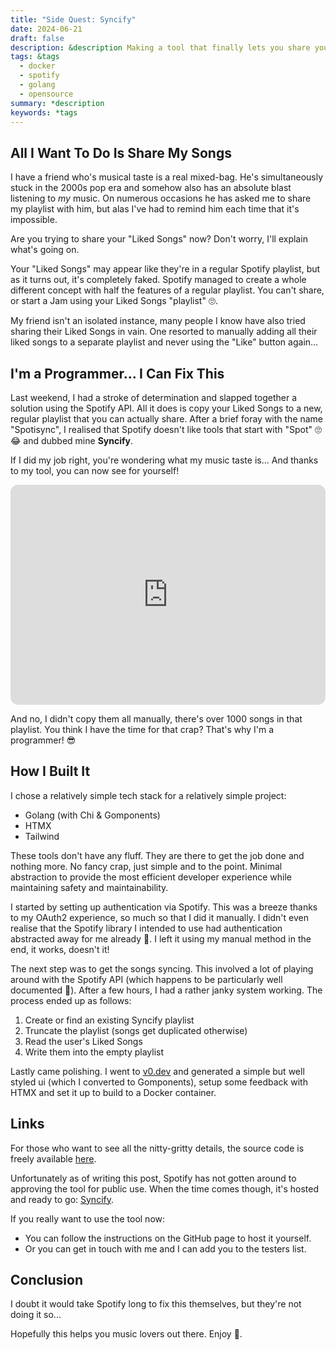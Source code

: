 ```yaml
---
title: "Side Quest: Syncify"
date: 2024-06-21
draft: false
description: &description Making a tool that finally lets you share your Liked Songs.
tags: &tags
  - docker
  - spotify
  - golang
  - opensource
summary: *description
keywords: *tags
---
```

## All I Want To Do Is Share My Songs

I have a friend who's musical taste is a real mixed-bag. He's simultaneously stuck in the 2000s pop era and somehow also has an absolute blast listening to _my_ music. On numerous occasions he has asked me to share my playlist with him, but alas I've had to remind him each time that it's impossible.

Are you trying to share your "Liked Songs" now? Don't worry, I'll explain what's going on.

Your "Liked Songs" may appear like they're in a regular Spotify playlist, but as it turns out, it's completely faked. Spotify managed to create a whole different concept with half the features of a regular playlist. You can't share, or start a Jam using your Liked Songs "playlist" 🙄.

My friend isn't an isolated instance, many people I know have also tried sharing their Liked Songs in vain. One resorted to manually adding all their liked songs to a separate playlist and never using the "Like" button again...

## I'm a Programmer... I Can Fix This

Last weekend, I had a stroke of determination and slapped together a solution using the Spotify API. All it does is copy your Liked Songs to a new, regular playlist that you can actually share. After a brief foray with the name "Spotisync", I realised that Spotify doesn't like tools that start with "Spot" 🙄😂 and dubbed mine **Syncify**.

If I did my job right, you're wondering what my music taste is... And thanks to my tool, you can now see for yourself!

<iframe style="border-radius:12px" src="https://open.spotify.com/embed/playlist/57K0rskLJ3VKuVHJK1hXlQ?utm_source=generator" width="100%" height="352" frameBorder="0" allowfullscreen="" allow="autoplay; clipboard-write; encrypted-media; fullscreen; picture-in-picture" loading="lazy"></iframe>

And no, I didn't copy them all manually, there's over 1000 songs in that playlist. You think I have the time for that crap? That's why I'm a programmer! 😎

## How I Built It

I chose a relatively simple tech stack for a relatively simple project:

- Golang (with Chi & Gomponents)
- HTMX
- Tailwind

These tools don't have any fluff. They are there to get the job done and nothing more. No fancy crap, just simple and to the point. Minimal abstraction to provide the most efficient developer experience while maintaining safety and maintainability.

I started by setting up authentication via Spotify. This was a breeze thanks to my OAuth2 experience, so much so that I did it manually. I didn't even realise that the Spotify library I intended to use had authentication abstracted away for me already 🥴. I left it using my manual method in the end, it works, doesn't it!

The next step was to get the songs syncing. This involved a lot of playing around with the Spotify API (which happens to be particularly well documented 👏). After a few hours, I had a rather janky system working. The process ended up as follows:

1. Create or find an existing Syncify playlist
2. Truncate the playlist (songs get duplicated otherwise)
3. Read the user's Liked Songs
4. Write them into the empty playlist

Lastly came polishing. I went to [v0.dev](https://v0.dev) and generated a simple but well styled ui (which I converted to Gomponents), setup some feedback with HTMX and set it up to build to a Docker container.

## Links

For those who want to see all the nitty-gritty details, the source code is freely available [here](https://github.com/thechubbypanda/syncify).

Unfortunately as of writing this post, Spotify has not gotten around to approving the tool for public use. When the time comes though, it's hosted and ready to go: [Syncify](https://syncify.thechubbypanda.dev).

If you really want to use the tool now:

- You can follow the instructions on the GitHub page to host it yourself.
- Or you can get in touch with me and I can add you to the testers list.

## Conclusion

I doubt it would take Spotify long to fix this themselves, but they're not doing it so...

Hopefully this helps you music lovers out there. Enjoy 🫡.

